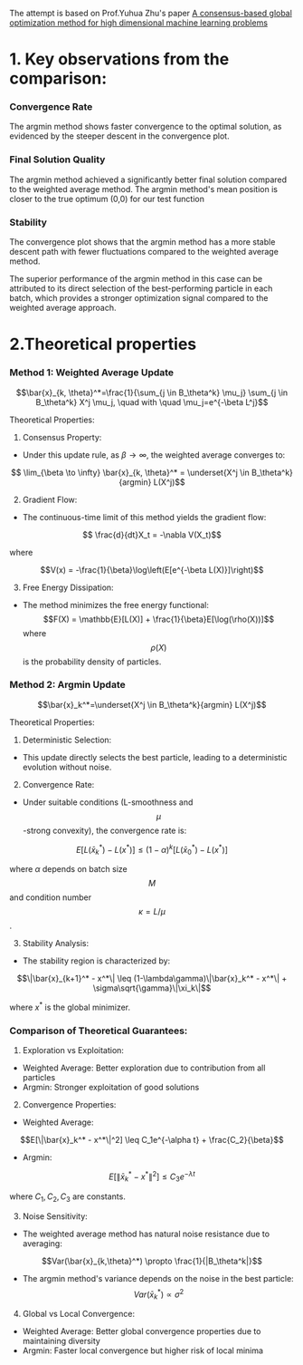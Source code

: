 The attempt is based on Prof.Yuhua Zhu's paper [A consensus-based global optimization method for high dimensional machine learning problems](https://www.esaim-cocv.org/articles/cocv/pdf/2021/01/cocv190163.pdf)
# 1. Key observations from the comparison:

### Convergence Rate
The argmin method shows faster convergence to the optimal solution, as evidenced by the steeper descent in the convergence plot.

### Final Solution Quality

The argmin method achieved a significantly better final solution  compared to the weighted average method. The argmin method's mean position is closer to the true optimum (0,0) for our test function
### Stability 
The convergence plot shows that the argmin method has a more stable descent path with fewer fluctuations compared to the weighted average method.

The superior performance of the argmin method in this case can be attributed to its direct selection of the best-performing particle in each batch, which provides a stronger optimization signal compared to the weighted average approach.

# 2.Theoretical properties

### Method 1: Weighted Average Update

```math
\bar{x}_{k, \theta}^*=\frac{1}{\sum_{j \in B_\theta^k} \mu_j} \sum_{j \in B_\theta^k} X^j \mu_j, \quad with \quad \mu_j=e^{-\beta L^j}
```



Theoretical Properties:

1. Consensus Property:
- Under this update rule, as $\beta \to \infty$, the weighted average converges to:
```math
  \lim_{\beta \to \infty} \bar{x}_{k, \theta}^* = \underset{X^j \in B_\theta^k}{argmin} L(X^j)
```

2. Gradient Flow:
- The continuous-time limit of this method yields the gradient flow:
```math
  \frac{d}{dt}X_t = -\nabla V(X_t)
```

where 
```math
V(x) = -\frac{1}{\beta}\log\left(E[e^{-\beta L(X)}]\right)
```

3. Free Energy Dissipation:

- The method minimizes the free energy functional:
$$F(X) = \mathbb{E}[L(X)] + \frac{1}{\beta}E[\log(\rho(X))]$$
where $$\rho(X)$$ is the probability density of particles.

### Method 2: Argmin Update

```math
\bar{x}_k^*=\underset{X^j \in B_\theta^k}{argmin} L(X^j)
```

Theoretical Properties:

1. Deterministic Selection:
- This update directly selects the best particle, leading to a deterministic evolution without noise.

2. Convergence Rate:
- Under suitable conditions (L-smoothness and $$\mu$$-strong convexity), the convergence rate is:

```math
  E[L(\bar{x}_k^*) - L(x^*)] \leq (1-\alpha)^k[L(\bar{x}_0^*) - L(x^*)]
```

  where $\alpha$  depends on batch size $$M$$ and condition number $$\kappa = L/\mu$$.

3. Stability Analysis:
- The stability region is characterized by:
```math
\|\bar{x}_{k+1}^* - x^*\| \leq (1-\lambda\gamma)\|\bar{x}_k^* - x^*\| + \sigma\sqrt{\gamma}\|\xi_k\|
```
where $`x^{*}`$ is the global minimizer.

### Comparison of Theoretical Guarantees:

1. Exploration vs Exploitation:
- Weighted Average: Better exploration due to contribution from all particles
- Argmin: Stronger exploitation of good solutions

2. Convergence Properties:
- Weighted Average:
```math
E[\|\bar{x}_k^* - x^*\|^2] \leq C_1e^{-\alpha t} + \frac{C_2}{\beta}
```

- Argmin:
```math
E[\|\bar{x}_k^* - x^*\|^2] \leq C_3e^{-\lambda t}
```
where $`C_1, C_2, C_3`$ are constants.

3. Noise Sensitivity:
- The weighted average method has natural noise resistance due to averaging:
```math
Var(\bar{x}_{k,\theta}^*) \propto \frac{1}{|B_\theta^k|}
```

- The argmin method's variance depends on the noise in the best particle:
$$Var(\bar{x}_k^*) \propto \sigma^2$$

4. Global vs Local Convergence:
- Weighted Average: Better global convergence properties due to maintaining diversity
- Argmin: Faster local convergence but higher risk of local minima
